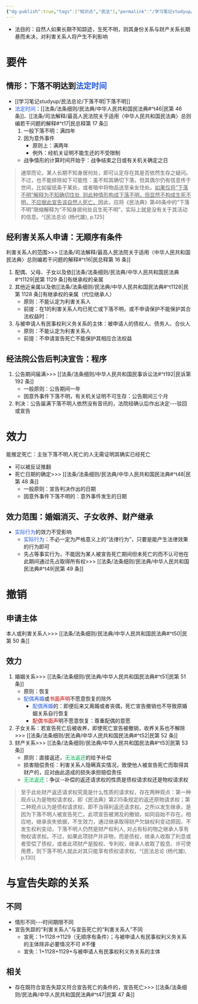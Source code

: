 ```yaml
---
{"dg-publish":true,"tags":["知识点","民法"],"permalink":"/学习笔记studyup/民法总论/宣告死亡/","dgPassFrontmatter":true,"created":"2024-11-01T18:59:22.755+08:00","updated":"2024-11-14T08:34:53.618+08:00"}
---
```


- 法目的：自然人如果长期不知踪迹，生死不明，则其身份关系与财产关系长期悬而未决，对利害关系人将产生不利影响
# 要件
## 情形：下落不明达到<font color="#245bdb">法定时间</font>
- [[学习笔记studyup/民法总论/下落不明\|下落不明]]
- <font color="#245bdb">法定时间</font>：[[法条/法条细则/民法典/中华人民共和国民法典#^t46\|民第 46 条]]、[[法条/司法解释/最高人民法院关于适用〈中华人民共和国民法典〉总则编若干问题的解释#^t17\|民总释第 17 条]] 
	1. 一般下落不明：满四年
	2. 因为意外事件
		- 原则上：满两年
		- 例外：经机关证明不能生还的不受限制
	- 战争情形的计算时间开始于：战争结束之日或有关机关确定之日

> 通常而论，某人长期不知身居何处，即可认定存在其是否依然生存之疑问。不过，也不能排除如下可能性：虽不知其确切下落，但其偶尔仍有信息传于世间，比如留纸条于某处，或者暗中将物品送至亲友住处。<u>如果仅将“下落不明”解释为不知确切住处, 则此种情形构成下落不明，但显然不构成生死不明，不应据此宣告该自然人死亡。</u>因此，应将《民法典》第46条中的“下落不明”限缩解释为“不知身居何处且生死不明”，实际上就是没有关于其活动的信息。^[民法总论 (杨代雄), p.125]
## 经利害关系人申请：无顺序有条件
利害关系人的范围>>> [[法条/司法解释/最高人民法院关于适用〈中华人民共和国民法典〉总则编若干问题的解释#^t16\|民总释第 16 条]]
 1. 配偶、父母、子女以及依[[法条/法条细则/民法典/中华人民共和国民法典#^t1129\|民第 1129 条]]有继承权的亲属
 2. 其他近亲属以及依[[法条/法条细则/民法典/中华人民共和国民法典#^t1128\|民第 1128 条]]有继承权的亲属（代位继承人）
	 - 原则：不能认定为利害关系人
	 - 前提：在1的利害关系人均已死亡或下落不明，或不申请保护不能保护其合法权益时：
3. 与被申请人有民事权利义务关系的主体：被申请人的债权人、债务人、合伙人
	- 原则：不能认定为利害关系人
	- 前提：不申请宣告死亡不能保护其相应合法权益

## 经法院公告后判决宣告：程序
1. 公告期间届满>>> [[法条/法条细则/中华人民共和国民事诉讼法#^t192\|民诉第 192 条]]
	- 一般原则：公告期间一年
	- 因意外事件下落不明，有关机关证明不可生存：公告期间三个月
2. 判决：公告届满下落不明人依然没有音讯的，法院经确认后作出决定---驳回或宣告
# 效力
能推定死亡：主张下落不明人死亡的人无需证明其确实已经死亡
- 可以被反证推翻
- 死亡日期的确定>>> [[法条/法条细则/民法典/中华人民共和国民法典#^t48\|民第 48 条]]
	- 一般原则：宣告判决作出的日期
	- 因意外事件下落不明的：意外事件发生的日期

## 效力范围：婚姻消灭、子女收养、财产继承
- <font color="#245bdb">实际行为</font>的效力不受影响
	- <font color="#245bdb">实际行为</font>：不必一定为严格意义上的“法律行为”，只要是能产生法律效果的行为即可
	- 先占等事实行为，不能因为某人被宣告死亡期间但未死亡的而不认可他在此期间通过先占取得所有权>>> [[法条/法条细则/民法典/中华人民共和国民法典#^t49\|民第 49 条]]
# 撤销
## 申请主体
本人或利害关系人>>> [[法条/法条细则/民法典/中华人民共和国民法典#^t50\|民第 50 条]]
## 效力
1. 婚姻关系>>> [[法条/法条细则/民法典/中华人民共和国民法典#^t51\|民第 51 条]]
	- 原则：恢复
	- <font color="#245bdb">配偶再婚</font>或<font color="#c00000">书面声明</font>不愿意恢复的除外
		- <font color="#245bdb">配偶再婚</font>的：即便后来又离婚或者丧偶，死亡宣告撤销也不导致原婚姻关系自行恢复
		- <font color="#c00000">配偶书面声</font>明不愿意恢复：尊重配偶的意愿
2. 子女关系：若宣告死亡后被收养，即使死亡宣告被撤销，收养关系也不解除>>> [[法条/法条细则/民法典/中华人民共和国民法典#^t52\|民第 52 条]]
3. 财产关系>>> [[法条/法条细则/民法典/中华人民共和国民法典#^t53\|民第 53 条]]
	- 原则：直接返还，<font color="#00b050">无法返还</font>的给予补偿
	- 损害赔偿责任：利害关系人隐瞒真实情况，致使他人被宣告死亡而取得其财产的，应对由此造成的损失承担赔偿责任 
	- <font color="#00b050">无法返还</font>：争议--补偿的返还请求权的性质是债权请求权还是物权请求权

>至于此处财产返还请求权究竟是什么性质的请求权，存在两种观点：第一种观点认为是物权请求权，即《民法典》第235条规定的返还原物请求权；第二种观点认为是债权请求权，即不当得利返还请求权。之所以发生继承，是因为下落不明人被宣告死亡。此项宣告被溯及的撤销，如同自始不存在。相应地，继承丧失依据，不生效力，通过继承取得财产欠缺权利变动原因，不发生权利变动，下落不明⼈仍然是财产权利人, 对占有标的物之继承人享有物权请求权。不过，如果此项财产并非物，而是债权，继承人收取了利息或者受偿了债权，或者此项财产是股权、专利权，继承人收取了股息、许可使用费，则下落不明人就此对其只能享有债权请求权。^[民法总论 (杨代雄), p.130]
# 与宣告失踪的关系
## 不同
- 情形不同---时间期限不同
- 宣告失踪的“利害关系人”与宣告死亡的“利害关系人”不同
	- 宣死：1+1128→1129（无顺序有条件）；与被申请人有民事权利义务关系的主体除非必要情况不可 #不懂
	- 宣失：1+1128+1129+与被申请人有民事权利义务关系的主体
## 相关
- 存在既符合宣告失踪又符合宣告死亡的条件的，宣告死亡>>> [[法条/法条细则/民法典/中华人民共和国民法典#^t47\|民第 47 条]]